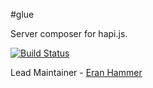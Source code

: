 #glue

Server composer for hapi.js.

[![Build Status](https://secure.travis-ci.org/hapijs/glue.png)](http://travis-ci.org/hapijs/glue)

Lead Maintainer - [Eran Hammer](https://github.com/hueniverse)
